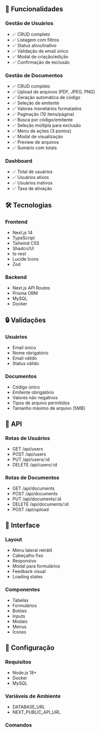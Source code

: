 
## 🚀 Funcionalidades

### Gestão de Usuários
- ✅ CRUD completo
- ✅ Listagem com filtros
- ✅ Status ativo/inativo
- ✅ Validação de email único
- ✅ Modal de criação/edição
- ✅ Confirmação de exclusão

### Gestão de Documentos
- ✅ CRUD completo
- ✅ Upload de arquivos (PDF, JPEG, PNG)
- ✅ Geração automática de código
- ✅ Seleção de emitente
- ✅ Valores monetários formatados
- ✅ Paginação (10 itens/página)
- ✅ Busca por código/emitente
- ✅ Seleção múltipla para exclusão
- ✅ Menu de ações (3 pontos)
- ✅ Modal de visualização
- ✅ Preview de arquivos
- ✅ Sumário com totais

### Dashboard
- ✅ Total de usuários
- ✅ Usuários ativos
- ✅ Usuários inativos
- ✅ Taxa de ativação

## 🛠️ Tecnologias

### Frontend
- Next.js 14
- TypeScript
- Tailwind CSS
- Shadcn/UI
- ts-rest
- Lucide Icons
- Zod

### Backend
- Next.js API Routes
- Prisma ORM
- MySQL
- Docker

## 🔒 Validações

### Usuários
- Email único
- Nome obrigatório
- Email válido
- Status válido

### Documentos
- Código único
- Emitente obrigatório
- Valores não negativos
- Tipos de arquivo permitidos
- Tamanho máximo de arquivo (5MB)

## 🔄 API

### Rotas de Usuários
- GET /api/users
- POST /api/users
- PUT /api/users/:id
- DELETE /api/users/:id

### Rotas de Documentos
- GET /api/documents
- POST /api/documents
- PUT /api/documents/:id
- DELETE /api/documents/:id
- POST /api/upload

## 🎨 Interface

### Layout
- Menu lateral retrátil
- Cabeçalho fixo
- Responsivo
- Modal para formulários
- Feedback visual
- Loading states

### Componentes
- Tabelas
- Formulários
- Botões
- Inputs
- Modais
- Menus
- Ícones

## 🔧 Configuração

### Requisitos
- Node.js 18+
- Docker
- MySQL

### Variáveis de Ambiente
- DATABASE_URL
- NEXT_PUBLIC_API_URL

### Comandos
